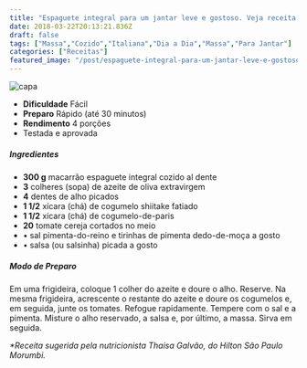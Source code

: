 ```yaml
---
title: "Espaguete integral para um jantar leve e gostoso. Veja receita!"
date: 2018-03-22T20:13:21.836Z
draft: false
tags: ["Massa","Cozido","Italiana","Dia a Dia","Massa","Para Jantar"]
categories: ["Receitas"]
featured_image: "/post/espaguete-integral-para-um-jantar-leve-e-gostoso-veja-receita.4602bf91.jpg"
---
```


![capa](/post/espaguete-integral-para-um-jantar-leve-e-gostoso-veja-receita.4602bf91.jpg)

*   **Dificuldade** Fácil
*   **Preparo** Rápido (até 30 minutos)
*   **Rendimento** 4 porções
*   Testada e aprovada
    

##### Ingredientes

*   **300 g** macarrão espaguete integral cozido al dente
*   **3** colheres (sopa) de azeite de oliva extravirgem
*   **4** dentes de alho picados
*   **1 1/2** xícara (chá) de cogumelo shiitake fatiado
*   **1 1/2** xícara (chá) de cogumelo-de-paris
*   **20** tomate cereja cortados no meio
*   • sal pimenta-do-reino e tirinhas de pimenta dedo-de-moça a gosto
*   • salsa (ou salsinha) picada a gosto

##### Modo de Preparo

Em uma frigideira, coloque 1 colher do azeite e doure o alho. Reserve. Na mesma frigideira, acrescente o restante do azeite e doure os cogumelos e, em seguida, junte os tomates. Refogue rapidamente. Tempere com o sal e a pimenta. Misture o alho reservado, a salsa e, por último, a massa. Sirva em seguida.

_*Receita sugerida pela nutricionista Thaisa Galvão, do Hilton São Paulo Morumbi._
